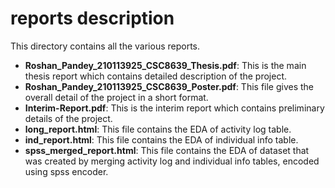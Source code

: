 # reports description

This directory contains all the various reports.
- **Roshan_Pandey_210113925_CSC8639_Thesis.pdf**: This is the main thesis report which contains detailed description of the project.
- **Roshan_Pandey_210113925_CSC8639_Poster.pdf**: This file gives the overall detail of the project in a short format. 
- **Interim-Report.pdf**: This is the interim report which contains preliminary details of the project.
- **long_report.html**: This file contains the EDA of activity log table.
- **ind_report.html**: This file contains the EDA of individual info table.
- **spss_merged_report.html**: This file contains the EDA of dataset that was created by merging activity log and individual info tables, encoded using spss encoder.